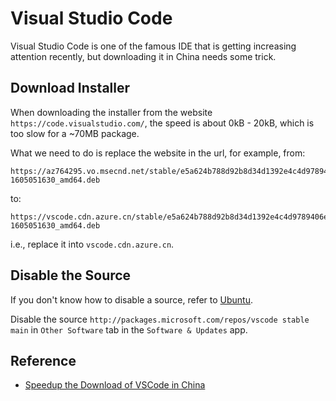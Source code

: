 # Visual Studio Code

Visual Studio Code is one of the famous IDE that is getting increasing attention recently, but downloading it in China needs some trick.

## Download Installer

When downloading the installer from the website `https://code.visualstudio.com/`, the speed is about 0kB - 20kB, which is too slow for a ~70MB package.

What we need to do is replace the website in the url, for example, from:

```url
https://az764295.vo.msecnd.net/stable/e5a624b788d92b8d34d1392e4c4d9789406efe8f/code_1.51.1-1605051630_amd64.deb
```

to:

```url
https://vscode.cdn.azure.cn/stable/e5a624b788d92b8d34d1392e4c4d9789406efe8f/code_1.51.1-1605051630_amd64.deb
```

i.e., replace it into `vscode.cdn.azure.cn`.

## Disable the Source

If you don't know how to disable a source, refer to [Ubuntu](Ubuntu.md).

Disable the source `http://packages.microsoft.com/repos/vscode stable main` in `Other Software` tab in the `Software & Updates` app.

## Reference

- [Speedup the Download of VSCode in China](https://zhuanlan.zhihu.com/p/112215618)